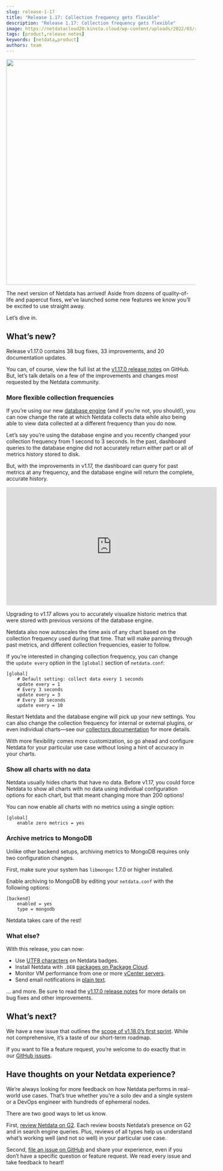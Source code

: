 ```yaml
---
slug: release-1-17
title: "Release 1.17: Collection frequency gets flexible"
description: "Release 1.17: Collection frequency gets flexible"
image: https://netdatacloud20.kinsta.cloud/wp-content/uploads/2022/03/release-1.17.0.png
tags: [product,release notes]
keywords: [netdata,product]
authors: team
---
```


<!--truncate-->

<img class="alignnone size-full wp-image-16864" src="https://netdatacloud20.kinsta.cloud/wp-content/uploads/2022/03/release-1.17.0.png" alt="" width="1200" height="600" />

The next version of Netdata has arrived! Aside from dozens of quality-of-life and papercut fixes, we’ve launched some new features we know you’ll be excited to use straight away.

Let’s dive in.
<h2>What’s new?</h2>
Release v1.17.0 contains 38 bug fixes, 33 improvements, and 20 documentation updates.

You can, of course, view the full list at the <a href="https://github.com/netdata/netdata/releases/tag/v1.17.0">v1.17.0 release notes</a> on GitHub. But, let’s talk details on a few of the improvements and changes most requested by the Netdata community.
<h3>More flexible collection frequencies</h3>
If you’re using our new <a href="https://staging-www.netdata.cloud/blog/product/db-engine/">database engine</a> (and if you’re not, you should!), you can now change the rate at which Netdata collects data while also being able to view data collected at a different frequency than you do now.

Let’s say you’re using the database engine and you recently changed your collection frequency from 1 second to 3 seconds. In the past, dashboard queries to the database engine did not accurately return either part or all of metrics history stored to disk.

But, with the improvements in v1.17, the dashboard can query for past metrics at any frequency, and the database engine will return the complete, accurate history.

<iframe width="560" height="315" src="https://www.youtube.com/embed/A2Y7QOgOir4" title="YouTube video player" frameborder="0" allow="accelerometer; autoplay; clipboard-write; encrypted-media; gyroscope; picture-in-picture" allowfullscreen></iframe>

Upgrading to v1.17 allows you to accurately visualize historic metrics that were stored with previous versions of the database engine.

Netdata also now autoscales the time axis of any chart based on the collection frequency used during that time. That will make panning through past metrics, and different collection frequencies, easier to follow.

If you’re interested in changing collection frequency, you can change the <code>update every</code> option in the <code>[global]</code> section of <code>netdata.conf</code>:
<pre class=" language-conf"><code class=" language-conf">[global]
    # Default setting: collect data every 1 seconds
    update every = 1
    # Every 3 seconds
    update every = 3
    # Every 10 seconds
    update every = 10
</code></pre>
Restart Netdata and the database engine will pick up your new settings. You can also change the collection frequency for internal or external plugins, or even individual charts—see our <a href="https://learn.netdata.cloud/docs/agent/collectors/">collectors
documentation</a> for more details.

With more flexibility comes more customization, so go ahead and configure Netdata for your particular use case without losing a hint of accuracy in your charts.
<h3>Show all charts with no data</h3>
Netdata usually hides charts that have no data. Before v1.17, you could force Netdata to show all charts with no data using individual configuration options for each chart, but that meant changing more than 200 options!

You can now enable all charts with no metrics using a single option:
<pre class=" language-conf"><code class=" language-conf">[global]
    enable zero metrics = yes
</code></pre>
<h3>Archive metrics to MongoDB</h3>
Unlike other backend setups, archiving metrics to MongoDB requires only two configuration changes.

First, make sure your system has <code>libmongoc</code> 1.7.0 or higher installed.

Enable archiving to MongoDB by editing your <code>netdata.conf</code> with the following options:
<pre class=" language-conf"><code class=" language-conf">[backend]
    enabled = yes
    type = mongodb
</code></pre>
Netdata takes care of the rest!
<h3>What else?</h3>
With this release, you can now:
<ul>
 	<li>Use <a href="https://github.com/netdata/netdata/pull/6426">UTF8 characters</a> on Netdata badges.</li>
 	<li>Install Netdata with <code>.DEB</code> <a href="https://packagecloud.io/netdata">packages on Package Cloud</a>.</li>
 	<li>Monitor VM performance from one or more <a href="https://docs.netdata.cloud/collectors/go.d.plugin/modules/vsphere/">vCenter
servers</a>.</li>
 	<li>Send email notifications in <a href="https://github.com/netdata/netdata/pull/6485">plain text</a>.</li>
</ul>
… and more. Be sure to read the <a href="https://github.com/netdata/netdata/releases/tag/v1.17.0">v1.17.0 release notes</a> for
more details on bug fixes and other improvements.
<h2>What’s next?</h2>
We have a new issue that outlines the <a href="https://github.com/netdata/netdata/issues/6770">scope of v1.18.0’s first sprint</a>. While not comprehensive, it’s a taste of our short-term roadmap.

If you want to file a feature request, you’re welcome to do exactly that in our <a href="https://github.com/netdata/netdata/issues/new?labels=feature+request%2C+needs+triage&amp;template=feature_request.md">GitHub issues</a>.
<h2>Have thoughts on your Netdata experience?</h2>
We’re always looking for more feedback on how Netdata performs in real-world use cases. That’s true whether you’re a solo dev and a single system or a DevOps engineer with hundreds of ephemeral nodes.

There are two good ways to let us know.

First, <a href="https://www.g2.com/products/netdata/reviews">review Netdata on G2</a>. Each review boosts Netdata’s presence on G2 and in search engine queries. Plus, reviews of all types help us understand what’s working well (and not so well) in your particular use case.

Second, <a href="https://github.com/netdata/netdata/issues/new">file an issue on GitHub</a> and share your experience, even if you don’t have a specific question or feature request. We read every issue and take feedback to heart!